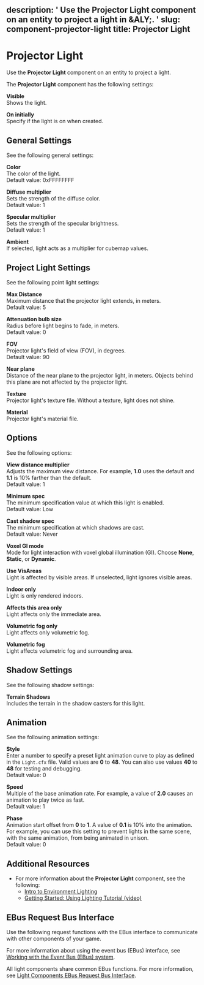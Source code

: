 description: ' Use the Projector Light component on an entity to project a light in
  &ALY;. '
slug: component-projector-light
title: Projector Light
---
# Projector Light<a name="component-projector-light"></a>

Use the **Projector Light** component on an entity to project a light\.

The **Projector Light** component has the following settings:

**Visible**  
Shows the light\.

**On initially**  
Specify if the light is on when created\.

## General Settings<a name="component-projector-light-general-settings"></a>

See the following general settings:

**Color**  
The color of the light\.  
Default value: 0xFFFFFFFF

**Diffuse multiplier**  
Sets the strength of the diffuse color\.  
Default value: 1

**Specular multiplier**  
Sets the strength of the specular brightness\.  
Default value: 1

**Ambient**  
If selected, light acts as a multiplier for cubemap values\.

## Project Light Settings<a name="component-projector-light-settings"></a>

See the following point light settings:

**Max Distance**  
Maximum distance that the projector light extends, in meters\.  
Default value: 5

**Attenuation bulb size**  
Radius before light begins to fade, in meters\.  
Default value: 0

**FOV**  
Projector light's field of view \(FOV\), in degrees\.  
Default value: 90

**Near plane**  
Distance of the near plane to the projector light, in meters\. Objects behind this plane are not affected by the projector light\. 

**Texture**  
Projector light's texture file\. Without a texture, light does not shine\.

**Material**  
Projector light's material file\.

## Options<a name="component-projector-light-options"></a>

See the following options:

**View distance multiplier**  
Adjusts the maximum view distance\. For example, **1\.0** uses the default and **1\.1** is 10% farther than the default\.  
Default value: 1

**Minimum spec**  
The minimum specification value at which this light is enabled\.  
Default value: Low

**Cast shadow spec**  
The minimum specification at which shadows are cast\.  
Default value: Never

**Voxel GI mode**  
Mode for light interaction with voxel global illumination \(GI\)\. Choose **None**, **Static**, or **Dynamic**\.

**Use VisAreas**  
Light is affected by visible areas\. If unselected, light ignores visible areas\.

**Indoor only**  
Light is only rendered indoors\.

**Affects this area only**  
Light affects only the immediate area\.

**Volumetric fog only**  
Light affects only volumetric fog\.

**Volumetric fog**  
Light affects volumetric fog and surrounding area\.

## Shadow Settings<a name="component-projector-light-shadow"></a>

See the following shadow settings:

**Terrain Shadows**  
Includes the terrain in the shadow casters for this light\.

## Animation<a name="component-projector-light-animation"></a>

See the following animation settings:

**Style**  
Enter a number to specify a preset light animation curve to play as defined in the `Light.cfx` file\. Valid values are **0** to **48**\. You can also use values **40** to **48** for testing and debugging\.  
Default value: 0 

**Speed**  
Multiple of the base animation rate\. For example, a value of **2\.0** causes an animation to play twice as fast\.  
Default value: 1

**Phase**  
Animation start offset from **0** to **1**\. A value of **0\.1** is 10% into the animation\.   
For example, you can use this setting to prevent lights in the same scene, with the same animation, from being animated in unison\.  
Default value: 0

## Additional Resources<a name="component-projector-light-additional-links"></a>
+ For more information about the **Projector Light** component, see the following:
  + [Intro to Environment Lighting](https://docs.aws.amazon.com/lumberyard/latest/userguide/enviro-lighting-intro.html)
  + [Getting Started: Using Lighting Tutorial \(video\)](https://www.youtube.com/watch?v=-KdwKZtzzo0)

## EBus Request Bus Interface<a name="component-projector-light-ebusrequest"></a>

Use the following request functions with the EBus interface to communicate with other components of your game\.

For more information about using the event bus \(EBus\) interface, see [Working with the Event Bus \(EBus\) system](ebus-intro.md)\.

All light components share common EBus functions\. For more information, see [Light Components EBus Request Bus Interface](component-area-light.md#component-light-ebusrequest)\.